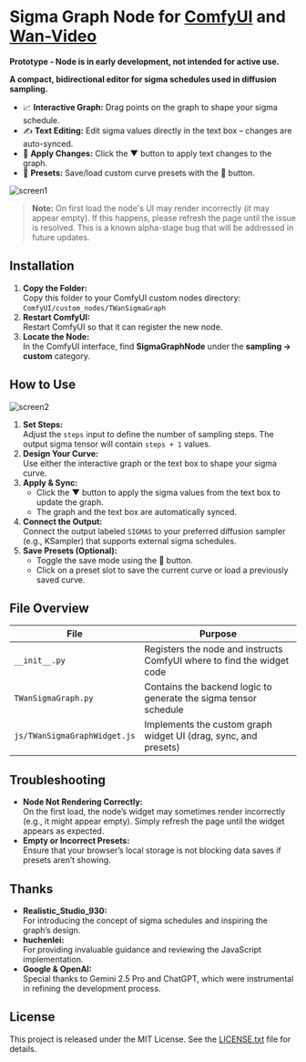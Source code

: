 # Sigma Graph Node for [ComfyUI](https://github.com/comfyanonymous/ComfyUI) and [Wan-Video](https://github.com/Wan-Video)

__Prototype - Node is in early development, not intended for active use.__ 

**A compact, bidirectional editor for sigma schedules used in diffusion sampling.**

- 📈 **Interactive Graph:** Drag points on the graph to shape your sigma schedule.
- ✍️ **Text Editing:** Edit sigma values directly in the text box – changes are auto-synced.
- 🔁 **Apply Changes:** Click the ▼ button to apply text changes to the graph.
- 💾 **Presets:** Save/load custom curve presets with the 💾 button.

![screen1](https://github.com/user-attachments/assets/5de063e7-8034-4827-b48e-308af790de91)

> **Note:** On first load the node's UI may render incorrectly (it may appear empty). If this happens, please refresh the page until the issue is resolved. This is a known alpha-stage bug that will be addressed in future updates.

## Installation

1. **Copy the Folder:**  
   Copy this folder to your ComfyUI custom nodes directory:  
   `ComfyUI/custom_nodes/TWanSigmaGraph`
2. **Restart ComfyUI:**  
   Restart ComfyUI so that it can register the new node.
3. **Locate the Node:**  
   In the ComfyUI interface, find **SigmaGraphNode** under the **sampling → custom** category.

## How to Use

![screen2](https://github.com/user-attachments/assets/571a47bb-d376-48c2-9bdc-0a70eec291ea)

1. **Set Steps:**  
   Adjust the `steps` input to define the number of sampling steps. The output sigma tensor will contain `steps + 1` values.
2. **Design Your Curve:**  
   Use either the interactive graph or the text box to shape your sigma curve.
3. **Apply & Sync:**  
   - Click the ▼ button to apply the sigma values from the text box to update the graph.
   - The graph and the text box are automatically synced.
4. **Connect the Output:**  
   Connect the output labeled `SIGMAS` to your preferred diffusion sampler (e.g., KSampler) that supports external sigma schedules.
5. **Save Presets (Optional):**  
   - Toggle the save mode using the 💾 button.
   - Click on a preset slot to save the current curve or load a previously saved curve.

## File Overview

| File                         | Purpose                                                                |
|------------------------------|------------------------------------------------------------------------|
| `__init__.py`                | Registers the node and instructs ComfyUI where to find the widget code |
| `TWanSigmaGraph.py`          | Contains the backend logic to generate the sigma tensor schedule       |
| `js/TWanSigmaGraphWidget.js` | Implements the custom graph widget UI (drag, sync, and presets)        |

## Troubleshooting

- **Node Not Rendering Correctly:**  
  On the first load, the node’s widget may sometimes render incorrectly (e.g., it might appear empty). Simply refresh the page until the widget appears as expected.
- **Empty or Incorrect Presets:**  
  Ensure that your browser’s local storage is not blocking data saves if presets aren’t showing.

## Thanks

- **Realistic_Studio_930:**  
  For introducing the concept of sigma schedules and inspiring the graph’s design.
- **huchenlei:**  
  For providing invaluable guidance and reviewing the JavaScript implementation.
- **Google & OpenAI:**  
  Special thanks to Gemini 2.5 Pro and ChatGPT, which were instrumental in refining the development process.

## License

This project is released under the MIT License. See the [LICENSE.txt](LICENSE.txt) file for details.
